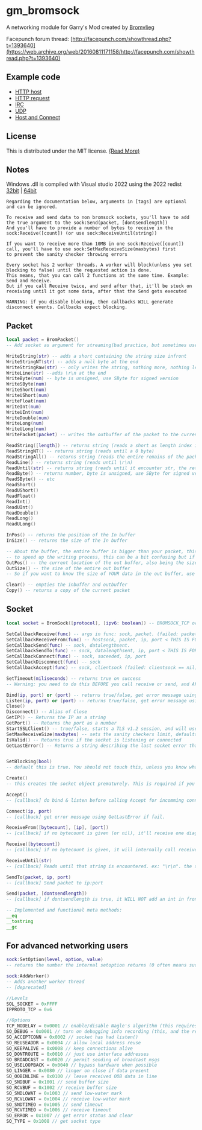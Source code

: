 gm_bromsock
===========

A networking module for Garry's Mod created by [Bromvlieg](https://github.com/Bromvlieg)

Facepunch forum thread: [http://facepunch.com/showthread.php?t=1393640](https://web.archive.org/web/20160811171158/http://facepunch.com/showthread.php?t=1393640)

## Example code
* [HTTP host](Lua_examples/httphost.lua)
* [HTTP request](Lua_examples/httprequest.lua)
* [IRC](Lua_examples/irc.lua)
* [UDP](Lua_examples/udp.lua)
* [Host and Connect](Lua_examples/host_and_connect.lua)

## License
This is distributed under the MIT license. [(Read More)](LICENSE)

## Notes
Windows .dll is compiled with Visual studio 2022 using the 2022 redist [32bit](https://aka.ms/vs/17/release/vc_redist.x86.exe) | [64bit](https://aka.ms/vs/17/release/vc_redist.x64.exe)

    Regarding the documentation below, arguments in [tags] are optional and can be ignored.

    To receive and send data to non bromsock sockets, you'll have to add the true argument to the sock:Send(packet, [dontsendlength])
    And you'll have to provide a number of bytes to receive in the sock:Receive([count]) (or use sock:ReceiveUntil(string))

    If you want to receive more than 10MB in one sock:Receive([count]) call, you'll have to use sock:SetMaxReceiveSize(maxbytes) first
    to prevent the sanity checker throwing errors

    Every socket has 2 worker threads. A worker will block(unless you set blocking to false) until the requested action is done.
    This means, that you can call 2 functions at the same time. Example: Send and Receive.
    But if you call Receive twice, and send after that, it'll be stuck on receiving until it got some data, after that the Send gets executed

    WARNING: if you disable blocking, then callbacks WILL generate disconnect events. Callbacks expect blocking.

## Packet
```lua
local packet = BromPacket()
-- Add socket as argument for streaming(bad practice, but sometimes useful)

WriteString(str) -- adds a short containing the string size infront
WriteStringNT(str) -- adds a null byte at the end
WriteStringRaw(str) -- only writes the string, nothing more, nothing less
WriteLine(str) --adds \r\n at the end
WriteByte(num) -- byte is unsigned, use SByte for signed version
WriteSByte(num)
WriteShort(num)
WriteUShort(num)
WriteFloat(num)
WriteInt(num)
WriteUInt(num)
WriteDouble(num)
WriteLong(num)
WriteULong(num)
WritePacket(packet) -- writes the outbuffer of the packet to the current packet

ReadString([length]) -- returns string (reads a short as length index if you don't supply your own length)
ReadStringNT() -- returns string (reads until a 0 byte)
ReadStringAll() -- returns string (reads the entire remains of the packet as a string and returns this)
ReadLine() -- returns string (reads until \r\n)
ReadUntil(str) -- returns string (reads until it encounter str, the return value includes str at the end.)
ReadByte() -- returns number, byte is unsigned, use SByte for signed version
ReadSByte() -- etc
ReadShort()
ReadUShort()
ReadFloat()
ReadInt()
ReadUInt()
ReadDouble()
ReadLong()
ReadULong()

InPos() -- returns the position of the In buffer
InSize() -- returns the size of the In buffer

-- About the buffer, the entire buffer is bigger than your packet, this is because it pre-allocates space for you
-- to speed up the writing process, this can be a bit confusing but if you think about it, it makes sense.
OutPos() -- the current location of the out buffer, also being the size of your writen packet
OutSize() -- the size of the entire out buffer
-- So if you want to know the size of YOUR data in the out buffer, use OutPos() and not OutSize()

Clear() -- empties the inbuffer and outbuffer
Copy() -- returns a copy of the current packet
```

## Socket
```lua
local socket = BromSock([protocol], [ipv6: boolean]) -- BROMSOCK_TCP or BROMSOCK_UDP. Defaults to TCP with IPv4.

SetCallbackReceive(func) -- args in func: sock, packet. (failed: packet == nil)
SetCallbackReceiveFrom(func) -- hostsock, packet, ip, port < THIS IS FOR UDP (failed: packet == nil)
SetCallbackSend(func) -- sock, datalengthsent.
SetCallbackSendTo(func) -- sock, datalengthsent, ip, port < THIS IS FOR UDP
SetCallbackConnect(func) -- sock, suceeded, ip, port
SetCallbackDisconnect(func) -- sock
SetCallbackAccept(func) -- sock, clientsock (failed: clientsock == nil)

SetTimeout(miliseconds) -- returns true on success
-- Warning: you need to do this BEFORE you call receive or send, and AFTER you call Connect, Bind, or Listen.

Bind(ip, port) or (port) -- returns true/false, get error message using GetLastError if fail.
Listen(ip, port) or (port) -- returns true/false, get error message using GetLastError if fail.
Close()
Disconnect() -- Alias of Close
GetIP() -- Returns the IP as a string
GetPort() -- Returns the port as a number
StartSSLClient() -- true/false, starts a TLS v1.2 session, and will use this for all following read and writes
SetMaxReceiveSize(maxbytes) -- sets the sanity checkers limit, defaults to 10MB max
IsValid() -- Returns true if the socket is listening or connected
GetLastError() -- Returns a string describing the last socket error that has happened. Use immediately after one of the supported socket functions fail.


SetBlocking(bool)
-- default this is true. You should not touch this, unless you know what you're doing

Create()
-- this creates the socket object prematurely. This is required if you want to use SetOption BEFORE you use listen/bind/connect.

Accept()
-- [callback] do bind & listen before calling Accept for incomming connections

Connect(ip, port)
-- [callback] get error message using GetLastError if fail.

ReceiveFrom([bytecount], [ip], [port])
-- [callback] if no bytecount is given (or nil), it'll receive one diagram. If ip and port also supplied it'll try to receive from that addr.

Receive([bytecount])
-- [callback] if no bytecount is given, it will internally call receive(4), read an int from that, and then receive the result of that int.

ReceiveUntil(str)
-- [callback] Reads until that string is encountered. ex: "\r\n". the search string will be included in the result you get back at the receive callback

SendTo(packet, ip, port)
-- [callback] Send packet to ip:port

Send(packet, [dontsendlength])
-- [callback] if dontsendlength is true, it WILL NOT add an int in front of the packet to indicate how large the incoming data is. use true if you want to communicate with anything that does not use this way of packeting

-- Implemented and functional meta methods:
__eq
__tostring
__gc
```

## For advanced networking users
```lua
sock:SetOption(level, option, value)
-- returns the number the internal setoption returns (0 often means success, and -1 failure)

sock:AddWorker()
-- Adds another worker thread
-- [deprecated]
```

```c
//Levels
SOL_SOCKET = 0xFFFF
IPPROTO_TCP = 0x6

//Options
TCP_NODELAY = 0x0001 // enable/disable Nagle's algorithm (this requires IPPROTO_TCP as level)
SO_DEBUG = 0x0001 // turn on debugging info recording (this, and the rest of the SO_ options require SOL_SOCKET as level)
SO_ACCEPTCONN = 0x0002 // socket has had listen()
SO_REUSEADDR = 0x0004 // allow local address reuse
SO_KEEPALIVE = 0x0008 // keep connections alive
SO_DONTROUTE = 0x0010 // just use interface addresses
SO_BROADCAST = 0x0020 // permit sending of broadcast msgs
SO_USELOOPBACK = 0x0040 // bypass hardware when possible
SO_LINGER = 0x0080 // linger on close if data present
SO_OOBINLINE = 0x0100 // leave received OOB data in line
SO_SNDBUF = 0x1001 // send buffer size
SO_RCVBUF = 0x1002 // receive buffer size
SO_SNDLOWAT = 0x1003 // send low-water mark
SO_RCVLOWAT = 0x1004 // receive low-water mark
SO_SNDTIMEO = 0x1005 // send timeout
SO_RCVTIMEO = 0x1006 // receive timeout
SO_ERROR = 0x1007 // get error status and clear
SO_TYPE = 0x1008 // get socket type
```
